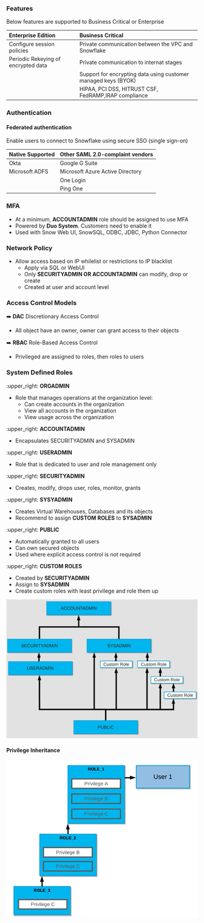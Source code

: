### Features

Below features are supported to Business Critical or Enterprise

| Enterprise Edition                     | Business Critical                                              | 
| :---                                   |      :----                                                     |      
| Configure session policies             | Private communication between the VPC and Snowflake            | 
| Periodic Rekeying of encrypted data    | Private communication to internat stages                       | 
|                                        | Support for encrypting data using customer managed keys (BYOK) | 
|                                        | HIPAA, PCI DSS, HITRUST CSF, FedRAMP,IRAP compliance           | 



### Authentication

#### Federated authentication 
Enable users to connect to Snowflake using secure SSO (single sign-on)


| Native Supported  | Other SAML 2.0-complaint vendors |
| :---              |  :---                            |
| Okta              | Google G Suite                   |
| Microsoft ADFS    | Microsoft Azure Active Directory |
|                   | One Login                        |
|                   | Ping One                         |



### MFA 

- At a minimum, **ACCOUNTADMIN** role should be assigned to use MFA
- Powered by **Duo System**. Customers need to enable it
- Used with Snow Web UI, SnowSQL, ODBC, JDBC, Python Connector  

### Network Policy

- Allow access based on IP whilelist or restrictions to IP blacklist
  - Apply via SQL or WebUI
  - Only **SECURITYADMIN OR ACCOUNTADMIN** can modify, drop or create
  - Created at user and account level

### Access Control Models

:arrow_right: **DAC** Discretionary Access Control 
- All object have an owner, owner can grant access to their objects

:arrow_right: **RBAC** Role-Based Access Control
- Privileged are assigned to roles, then roles to users

### System Defined Roles

:upper_right: **ORGADMIN**
- Role that manages operations at the organization level:
  - Can create accounts in the organization
  - View all accounts in the organization 
  - View usage across the organization

:upper_right: **ACCOUNTADMIN**
- Encapsulates SECURITYADMIN and SYSADMIN

:upper_right: **USERADMIN**
- Role that is dedicated to user and role management only

:upper_right: **SECURITYADMIN**
- Creates, modify, drops user, roles, monitor, grants

:upper_right: **SYSYADMIN**
- Creates Virtual Warehouses, Databases and its objects
- Recommend to assign **CUSTOM ROLES** to **SYSADMIN** 

:upper_right: **PUBLIC**
- Automatically granted to all users
- Can own secured objects
- Used where explicit access control is not required

:upper_right: **CUSTOM ROLES**
- Created by **SECURITYADMIN**
- Assign to **SYSADMIN**
- Create custom roles with least privilege and role them up


![](/assets/roles.png)


#### Privilege Inheritance

![](/assets/role_2.png)

